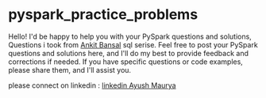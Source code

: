 # pyspark_practice_problems
Hello! I'd be happy to help you with your PySpark questions and solutions, Questions i took from [Ankit Bansal](https://www.youtube.com/playlist?list=PLBTZqjSKn0IeKBQDjLmzisazhqQy4iGkb) sql serise. Feel free to post your
PySpark questions and solutions here, and I'll do my best to provide feedback and corrections if needed. If you have specific questions or code 
examples, please share them, and I'll assist you. 



please connect on linkedin : [linkedin Ayush Maurya](https://www.linkedin.com/in/ayush-maurya4/)

